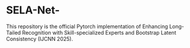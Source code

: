 # SELA-Net-
This repository is the official Pytorch implementation of Enhancing Long-Tailed Recognition with Skill-specialized Experts and Bootstrap Latent Consistency (IJCNN 2025).

